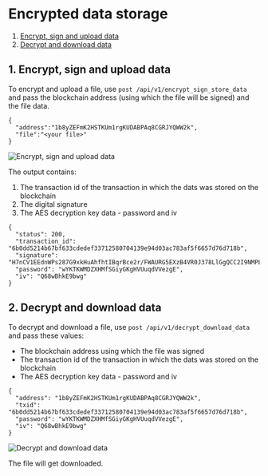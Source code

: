 # Encrypted data storage

1. [Encrypt, sign and upload data](#1-encrypt-sign-and-upload-data)
2. [Decrypt and download data](#2-decrypt-and-download-data)

## 1. Encrypt, sign and upload data
To encrypt and upload a file, use `post /api/v1/encrypt_sign_store_data` and pass the blockchain address (using which the file will be signed) and the file data.
```
{
  "address":"1b8yZEFmK2HSTKUm1rgKUDABPAq8CGRJYQWW2k",
  "file":"<your file>"
}
```
![Encrypt, sign and upload data](http://www.primechaintech.com/img/api_documentation/encrypt_sign_store_data.png)

The output contains:
1. The transaction id of the transaction in which the dats was stored on the blockchain
2. The digital signature
3. The AES decryption key data - password and iv
```
{
  "status": 200,
  "transaction_id": "6b0dd5214b67bf633cdedef33712580704139e94d03ac783af5f6657d76d718b",
  "signature": "H7nCV1EEdnWPs287G9xkHuAhfhtIBqrBce2r/FWAURG5EXzB4VR0J378LlGgQCC2I9NMPLB2Uc4j8hHVNaJl2RE=",
  "password": "wYKTKWMDZXHMfSGiyGKgHVUuqdVVezgE",
  "iv": "Q68wBhkE9bwg"
}
```

## 2. Decrypt and download data
To decrypt and download a file, use `post /api/v1/decrypt_download_data` and pass these values:
* The blockchain address using which the file was signed
* The transaction id of the transaction in which the dats was stored on the blockchain
* The AES decryption key data - password and iv
```
{
  "address": "1b8yZEFmK2HSTKUm1rgKUDABPAq8CGRJYQWW2k",
  "txid": "6b0dd5214b67bf633cdedef33712580704139e94d03ac783af5f6657d76d718b",
  "password": "wYKTKWMDZXHMfSGiyGKgHVUuqdVVezgE",
  "iv": "Q68wBhkE9bwg"
}
```
![Decrypt and download data](http://www.primechaintech.com/img/api_documentation/decrypt_download_data.png)

The file will get downloaded.
